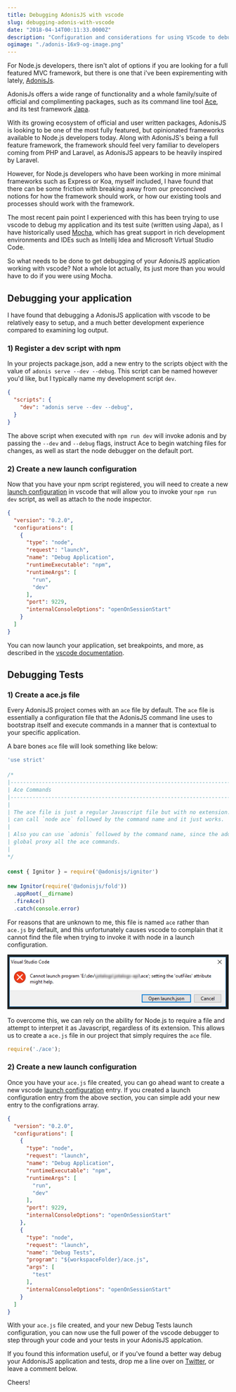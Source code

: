 ```yaml
---
title: Debugging AdonisJS with vscode
slug: debugging-adonis-with-vscode
date: "2018-04-14T00:11:33.0000Z"
description: "Configuration and considerations for using VScode to debug AdonisJS applications."
ogimage: "./adonis-16x9-og-image.png"
---
```


For Node.js developers, there isn't alot of options if you are looking for a full featured MVC framework, but there is one that i've been expirementing with lately, [AdonisJs](https://adonisjs.com/).

AdonisJs offers a wide range of functionality and a whole family/suite of official and complimenting packages, such as its command line tool [Ace](https://adonisjs.com/docs/4.1/ace), and its test framework [Japa](https://github.com/thetutlage/japa).

With its growing ecosystem of official and user written packages, AdonisJS is looking to be one of the most fully featured, but opinionated frameworks available to Node.js developers today. Along with AdonisJS's being a full feature framework, the framework should feel very familiar to developers coming from PHP and Laravel, as AdonisJS appears to be heavily inspired by Laravel.

However, for Node.js developers who have been working in more minimal frameworks such as Express or Koa, myself included, I have found that there can be some friction with breaking away from our preconcived notions for how the framework should work, or how our existing tools and processes should work with the framework.

The most recent pain point I experienced with this has been trying to use vscode to debug my application and its test suite (written using Japa), as I have historically used [Mocha](https://mochajs.org/), which has great support in rich development environments and IDEs such as Intellij Idea and Microsoft Virtual Studio Code.

So what needs to be done to get debugging of your AdonisJS application working with vscode? Not a whole lot actually, its just more than you would have to do if you were using Mocha.

## Debugging your application

I have found that debugging a AdonisJS application with vscode to be relatively easy to setup, and a much better development experience compared to examining log output.

### 1) Register a dev script with npm

In your projects package.json, add a new entry to the scripts object with the value of `adonis serve --dev --debug`. This script can be named however you'd like, but I typically name my development script `dev`.

```json
{
  "scripts": {
    "dev": "adonis serve --dev --debug",
  }
}
```

The above script when executed with `npm run dev` will invoke adonis and by passing the `--dev` and `--debug` flags, instruct Ace to begin watching files for changes, as well as start the node debugger on the default port.

### 2) Create a new launch configuration

Now that you have your npm script registered, you will need to create a new [launch configuration](https://code.visualstudio.com/docs/editor/debugging#_launch-configurations) in vscode that will allow you to invoke your `npm run dev` script, as well as attach to the node inspector.

```json
{
  "version": "0.2.0",
  "configurations": [
    {
      "type": "node",
      "request": "launch",
      "name": "Debug Application",
      "runtimeExecutable": "npm",
      "runtimeArgs": [
        "run",
        "dev"
      ],
      "port": 9229,
      "internalConsoleOptions": "openOnSessionStart"
    }
  ]
}

```

You can now launch your application, set breakpoints, and more, as described in the [vscode documentation](https://code.visualstudio.com/docs/editor/debugging).

## Debugging Tests

### 1) Create a ace.js file

Every AdonisJS project comes with an `ace` file by default. The `ace` file is essentially a configuration file that the AdonisJS command line uses to bootstrap itself and execute commands in a manner that is contextual to your specific application.

A bare bones `ace` file will look something like below:

```javascript
'use strict'

/*
|--------------------------------------------------------------------------
| Ace Commands
|--------------------------------------------------------------------------
|
| The ace file is just a regular Javascript file but with no extension. You
| can call `node ace` followed by the command name and it just works.
|
| Also you can use `adonis` followed by the command name, since the adonis
| global proxy all the ace commands.
|
*/

const { Ignitor } = require('@adonisjs/ignitor')

new Ignitor(require('@adonisjs/fold'))
  .appRoot(__dirname)
  .fireAce()
  .catch(console.error)
```

For reasons that are unknown to me, this file is named `ace` rather than `ace.js` by default, and this unfortunately causes vscode to complain that it cannot find the file when trying to invoke it with node in a launch configuration.

![vscode error dialog](./vscode-ace-error-dialog.jpg)

To overcome this, we can rely on the ability for Node.js to require a file and attempt to interpret it as Javascript, regardless of its extension. This allows us to create a `ace.js` file in our project that simply requires the `ace` file.

```js
require('./ace');
```

### 2) Create a new launch configuration

Once you have your `ace.js` file created, you can go ahead want to create a new vscode [launch configuration](https://code.visualstudio.com/docs/editor/debugging#_launch-configurations) entry. If you created a launch configuration entry from the above section, you can simple add your new entry to the configrations array.


```json
{
  "version": "0.2.0",
  "configurations": [
    {
      "type": "node",
      "request": "launch",
      "name": "Debug Application",
      "runtimeExecutable": "npm",
      "runtimeArgs": [
        "run",
        "dev"
      ],
      "port": 9229,
      "internalConsoleOptions": "openOnSessionStart"
    },
    {
      "type": "node",
      "request": "launch",
      "name": "Debug Tests",
      "program": "${workspaceFolder}/ace.js",
      "args": [
        "test"
      ],
      "internalConsoleOptions": "openOnSessionStart"
    }
  ]
}
```

With your `ace.js` file created, and your new Debug Tests launch configuration, you can now use the full power of the vscode debugger to step through your code and your tests in your AdonisJS applcation.

If you found this information useful, or if you've found a better way debug your AddonisJS application and tests, drop me a line over on [Twitter](https://twitter.com/vigs072), or leave a comment below.

Cheers!
